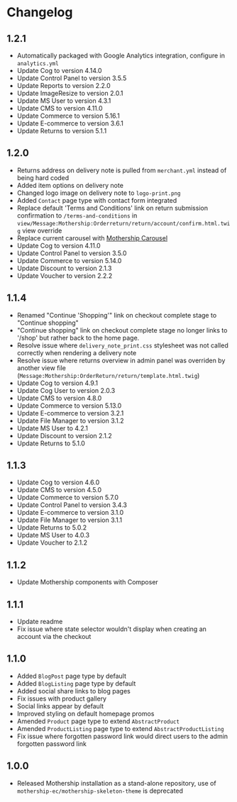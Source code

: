 # Changelog

## 1.2.1

- Automatically packaged with Google Analytics integration, configure in `analytics.yml`
- Update Cog to version 4.14.0
- Update Control Panel to version 3.5.5
- Update Reports to version 2.2.0
- Update ImageResize to version 2.0.1
- Update MS User to version 4.3.1
- Update CMS to version 4.11.0
- Update Commerce to version 5.16.1
- Update E-commerce to version 3.6.1
- Update Returns to version 5.1.1

## 1.2.0

- Returns address on delivery note is pulled from `merchant.yml` instead of being hard coded
- Added item options on delivery note
- Changed logo image on delivery note to `logo-print.png`
- Added `Contact` page type with contact form integrated
- Replace default 'Terms and Conditions' link on return submission confirmation to `/terms-and-conditions` in `view/Message:Mothership:Orderreturn/return/account/confirm.html.twig` view override
- Replace current carousel with <a href="https://github.com/mothership-ec/ms-carousel">Mothership Carousel</a>
- Update Cog to version 4.11.0
- Update Control Panel to version 3.5.0
- Update Commerce to version 5.14.0
- Update Discount to version 2.1.3
- Update Voucher to version 2.2.2

## 1.1.4

- Renamed "Continue 'Shopping'" link on checkout complete stage to "Continue shopping"
- "Continue shopping" link on checkout complete stage no longer links to '/shop' but rather back to the home page.
- Resolve issue where `delivery_note_print.css` stylesheet was not called correctly when rendering a delivery note
- Resolve issue where returns overview in admin panel was overriden by another view file (`Message:Mothership:OrderReturn/return/template.html.twig`)
- Update Cog to version 4.9.1
- Update Cog User to version 2.0.3
- Update CMS to version 4.8.0
- Update Commerce to version 5.13.0
- Update E-commerce to version 3.2.1
- Update File Manager to version 3.1.2
- Update MS User to 4.2.1
- Update Discount to version 2.1.2
- Update Returns to 5.1.0

## 1.1.3

- Update Cog to version 4.6.0
- Update CMS to version 4.5.0
- Update Commerce to version 5.7.0
- Update Control Panel to version 3.4.3
- Update E-commerce to version 3.1.0
- Update File Manager to version 3.1.1
- Update Returns to 5.0.2
- Update MS User to 4.0.3
- Update Voucher to 2.1.2

## 1.1.2

- Update Mothership components with Composer

## 1.1.1

- Update readme
- Fix issue where state selector wouldn't display when creating an account via the checkout

## 1.1.0

- Added `BlogPost` page type by default
- Added `BlogListing` page type by default
- Added social share links to blog pages
- Fix issues with product gallery
- Social links appear by default
- Improved styling on default homepage promos
- Amended `Product` page type to extend `AbstractProduct`
- Amended `ProductListing` page type to extend `AbstractProductListing`
- Fix issue where forgotten password link would direct users to the admin forgotten password link

## 1.0.0

- Released Mothership installation as a stand-alone repository, use of `mothership-ec/mothership-skeleton-theme` is deprecated
